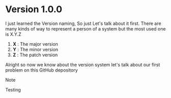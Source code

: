 # Version 1.0.0

I just learned the Version naming, So just Let's talk about it first. There are many kinds of way to represent a person of a system but the most used one is X.Y.Z

1. **X** : The major version
2. **Y** : The minor version
3. **Z**  : The patch version 

Alright so now we know about the version system let's talk about our first problem on this GitHub depository

>[!NOTE]
> Testing 